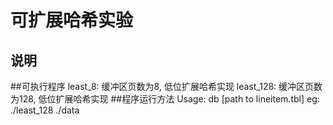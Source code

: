# 可扩展哈希实验

## 说明



##可执行程序
    least_8: 缓冲区页数为8, 低位扩展哈希实现
    least_128: 缓冲区页数为128, 低位扩展哈希实现
##程序运行方法
    Usage: db [path to lineitem.tbl]
    eg: ./least_128 ./data

